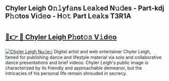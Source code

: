 ## Chyler Leigh O𝚗𝚕yf𝚊ns L𝚎a𝚔ed N𝚞𝚍es - Part-kdj P𝚑𝚘tos Vi𝚍𝚎o - H𝚘𝚝 Part L𝚎a𝚔s T3R1A

# <h2><a href="http://kf5bbvo.oniu.top/?m=Chyler+Leigh">🔗👉 🔴 Chyler Leigh P𝚑ot𝚘𝚜 V𝚒d𝚎o</a></h2>

[![Chyler Leigh Nu𝚍e𝚜](https://i.imgur.com/0qMVB7G.gif)](http://kf5bbvo.oniu.top/?m=Chyler+Leigh)
Digital artist and web entertainer Chyler Leigh, famed for publishing dance and lifestyle material via solo and collaborative dance presentations and brief videos. Chyler Leigh's public image is characterized by its friendly and approachable demeanor, but the intricacies of his personal life remain shrouded in secrecy.  
